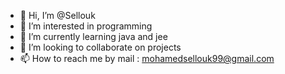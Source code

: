 - 👋 Hi, I’m @Sellouk
- 👀 I’m interested in programming
- 🌱 I’m currently learning java and jee
- 💞️ I’m looking to collaborate on projects
- 📫 How to reach me by mail : mohamedsellouk99@gmail.com


